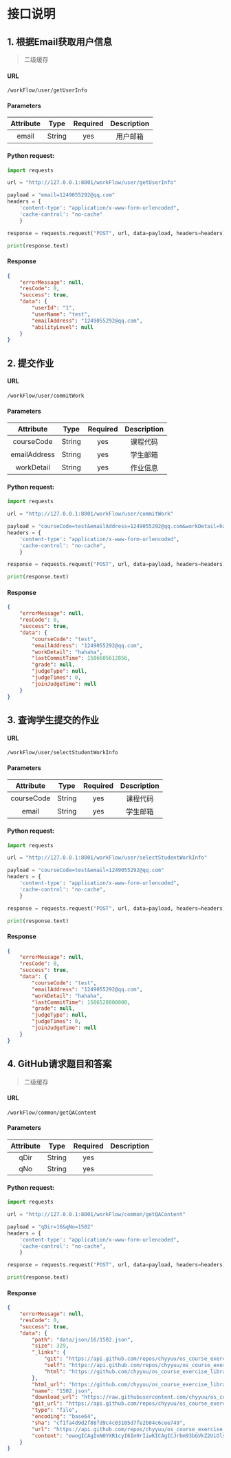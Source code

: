 # 接口说明

## 1. 根据Email获取用户信息
> 二级缓存

#### URL
```
/workFlow/user/getUserInfo
```
#### Parameters
|Attribute|Type  |Required|Description|
|:---:   |:---:|:---:   |:---:     |
|email|String|yes|用户邮箱|
#### Python request:
```python
import requests

url = "http://127.0.0.1:8001/workFlow/user/getUserInfo"

payload = "email=1249055292@qq.com"
headers = {
    'content-type': "application/x-www-form-urlencoded",
    'cache-control': "no-cache"
    }

response = requests.request("POST", url, data=payload, headers=headers)

print(response.text)
```
#### Response
```json
{
    "errorMessage": null,
    "resCode": 0,
    "success": true,
    "data": {
        "userId": "1",
        "userName": "test",
        "emailAddress": "1249055292@qq.com",
        "abilityLevel": null
    }
}
```


## 2. 提交作业
#### URL
```
/workFlow/user/commitWork
```
#### Parameters
|Attribute|Type  |Required|Description|
|:---:   |:---:|:---:   |:---:     |
|courseCode|String|yes|课程代码|
|emailAddress|String|yes|学生邮箱|
|workDetail|String|yes|作业信息|
#### Python request:
```python
import requests

url = "http://127.0.0.1:8001/workFlow/user/commitWork"

payload = "courseCode=test&emailAddress=1249055292@qq.com&workDetail=hahaha"
headers = {
    'content-type': "application/x-www-form-urlencoded",
    'cache-control': "no-cache",
    }

response = requests.request("POST", url, data=payload, headers=headers)

print(response.text)
```
#### Response
```json
{
    "errorMessage": null,
    "resCode": 0,
    "success": true,
    "data": {
        "courseCode": "test",
        "emailAddress": "1249055292@qq.com",
        "workDetail": "hahaha",
        "lastCommitTime": 1506605612856,
        "grade": null,
        "judgeType": null,
        "judgeTimes": 0,
        "joinJudgeTime": null
    }
}
```

## 3. 查询学生提交的作业
#### URL
```
/workFlow/user/selectStudentWorkInfo
```
#### Parameters
|Attribute|Type  |Required|Description|
|:---:   |:---:|:---:   |:---:     |
|courseCode|String|yes|课程代码|
|email|String|yes|学生邮箱|
#### Python request:
```python
import requests

url = "http://127.0.0.1:8001/workFlow/user/selectStudentWorkInfo"

payload = "courseCode=test&email=1249055292@qq.com"
headers = {
    'content-type': "application/x-www-form-urlencoded",
    'cache-control': "no-cache",
    }

response = requests.request("POST", url, data=payload, headers=headers)

print(response.text)
```
#### Response
```json
{
    "errorMessage": null,
    "resCode": 0,
    "success": true,
    "data": {
        "courseCode": "test",
        "emailAddress": "1249055292@qq.com",
        "workDetail": "hahaha",
        "lastCommitTime": 1506528000000,
        "grade": null,
        "judgeType": null,
        "judgeTimes": 0,
        "joinJudgeTime": null
    }
}
```

## 4. GitHub请求题目和答案
> 二级缓存

#### URL
```
/workFlow/common/getQAContent
```
#### Parameters
|Attribute|Type  |Required|Description|
|:---:   |:---:|:---:   |:---:     |
|qDir|String|yes||
|qNo|String|yes||
#### Python request:
```python
import requests

url = "http://127.0.0.1:8001/workFlow/common/getQAContent"

payload = "qDir=16&qNo=1502"
headers = {
    'content-type': "application/x-www-form-urlencoded",
    'cache-control': "no-cache",
    }

response = requests.request("POST", url, data=payload, headers=headers)

print(response.text)
```
#### Response
```json
{
    "errorMessage": null,
    "resCode": 0,
    "success": true,
    "data": {
        "path": "data/json/16/1502.json",
        "size": 329,
        "_links": {
            "git": "https://api.github.com/repos/chyyuu/os_course_exercise_library/git/blobs/cf1fa4d9d2f88fd9c4c03105d7fe2b04c6cee749",
            "self": "https://api.github.com/repos/chyyuu/os_course_exercise_library/contents/data/json/16/1502.json?ref=master",
            "html": "https://github.com/chyyuu/os_course_exercise_library/blob/master/data/json/16/1502.json"
        },
        "html_url": "https://github.com/chyyuu/os_course_exercise_library/blob/master/data/json/16/1502.json",
        "name": "1502.json",
        "download_url": "https://raw.githubusercontent.com/chyyuu/os_course_exercise_library/master/data/json/16/1502.json",
        "git_url": "https://api.github.com/repos/chyyuu/os_course_exercise_library/git/blobs/cf1fa4d9d2f88fd9c4c03105d7fe2b04c6cee749",
        "type": "file",
        "encoding": "base64",
        "sha": "cf1fa4d9d2f88fd9c4c03105d7fe2b04c6cee749",
        "url": "https://api.github.com/repos/chyyuu/os_course_exercise_library/contents/data/json/16/1502.json?ref=master",
        "content": "ewogICAgInN0YXR1cyI6Im9rIiwKICAgICJrbm93bGVkZ2UiOlsKICAgICAg\nICAiIgogICAgXSwKICAgICJxdWVzdGlvbiI6IkxhYjPlrp7pqozmiqXlkYrl\nnKhnaXTku6PnoIHlupPkuK3nmoTot6/lvoRcbu+8iOS+i+Wmgu+8mi9sYWIy\nL3JlcG9ydC5tZO+8iSIsCiAgICAiZXhwbGFpbiI6IuaXoOagh+WHhuetlOah\niCIsCiAgICAiZGVncmVlX29mX2RpZmZpY3VsdHkiOjEsCiAgICAic291cmNl\nIjoi6LCD5p+l6Zeu5Y23IiwKICAgICJhbnN3ZXIiOiLml6DmoIflh4bnrZTm\noYgiLAogICAgInR5cGUiOiJmaWxsX2luX3RoZV9ibGFuayIsCiAgICAicV9u\ndW1iZXIiOjE1MDIKfQo=\n"
    }
}
```